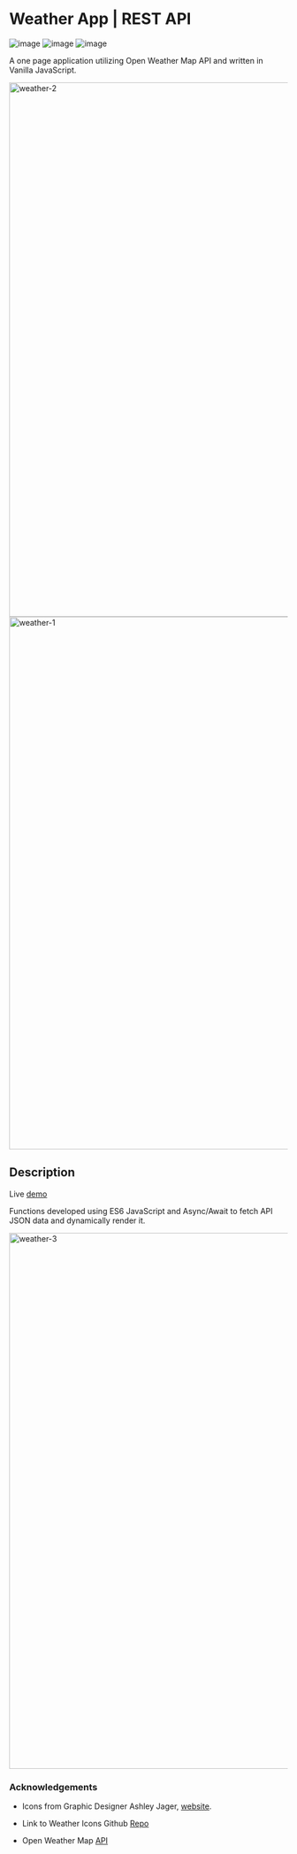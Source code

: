# Weather App | REST API

![image](https://img.shields.io/badge/JavaScript-323330?style=for-the-badge&logo=javascript&logoColor=F7DF1E) ![image](https://img.shields.io/badge/HTML5-E34F26?style=for-the-badge&logo=html5&logoColor=white) ![image](https://img.shields.io/badge/CSS3-1572B6?style=for-the-badge&logo=css3&logoColor=white)

A one page application utilizing Open Weather Map API and written in Vanilla JavaScript.

<img width="966" alt="weather-2" src="https://user-images.githubusercontent.com/66766688/185662357-b071ff7e-30a7-435f-b792-453c7527c67c.png">

<img width="963" alt="weather-1" src="https://user-images.githubusercontent.com/66766688/185662386-93d88a9a-c948-40a7-bcb7-2cde844c2427.png">

## Description

Live [demo](https://earth-hominid.github.io/Weather-App/)

Functions developed using ES6 JavaScript and Async/Await to fetch API JSON data and dynamically render it.

<img width="969" alt="weather-3" src="https://user-images.githubusercontent.com/66766688/185662419-c8bf6f92-352f-4ac1-b6fa-331364ec449e.png">

### Acknowledgements

- Icons from Graphic Designer Ashley Jager, [website](http://www.ajager.com/#/weather-underground/).

- Link to Weather Icons Github [Repo](https://github.com/manifestinteractive/weather-underground-icons)

- Open Weather Map [API](http://www.OpenWeatherMap.org)
